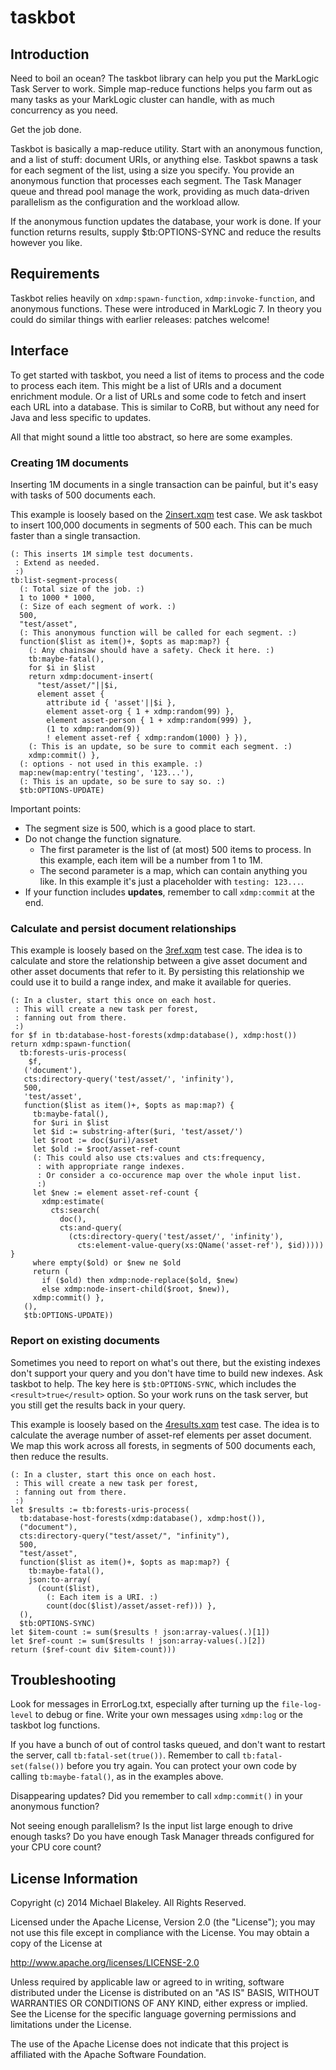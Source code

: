 # taskbot

## Introduction

Need to boil an ocean? The taskbot library can help you
put the MarkLogic Task Server to work. Simple map-reduce functions
helps you farm out as many tasks as your MarkLogic cluster
can handle, with as much concurrency as you need.

Get the job done.

Taskbot is basically a map-reduce utility.
Start with an anonymous function, and a list of stuff:
document URIs, or anything else. Taskbot spawns a task
for each segment of the list, using a size you specify.
You provide an anonymous function that processes each segment.
The Task Manager queue and thread pool manage the work,
providing as much data-driven parallelism
as the configuration and the workload allow.

If the anonymous function updates the database, your work is done.
If your function returns results, supply $tb:OPTIONS-SYNC
and reduce the results however you like.

## Requirements

Taskbot relies heavily on `xdmp:spawn-function`, `xdmp:invoke-function`,
and anonymous functions. These were introduced in MarkLogic 7.
In theory you could do similar things with earlier releases:
patches welcome!

## Interface

To get started with taskbot, you need a list of items to process
and the code to process each item. This might be a list of URIs
and a document enrichment module. Or a list of URLs and
some code to fetch and insert each URL into a database.
This is similar to CoRB, but without any need for Java
and less specific to updates.


All that might sound a little too abstract, so here are some examples.

### Creating 1M documents

Inserting 1M documents in a single transaction can be painful,
but it's easy with tasks of 500 documents each.

This example is loosely based on the
[2insert.xqm](https://github.com/mblakele/taskbot/blob/master/test/2insert.xqm)
test case. We ask taskbot to insert 100,000 documents
in segments of 500 each. This can be much faster than a single transaction.

    (: This inserts 1M simple test documents.
     : Extend as needed.
     :)
    tb:list-segment-process(
      (: Total size of the job. :)
      1 to 1000 * 1000,
      (: Size of each segment of work. :)
      500,
      "test/asset",
      (: This anonymous function will be called for each segment. :)
      function($list as item()+, $opts as map:map?) {
        (: Any chainsaw should have a safety. Check it here. :)
        tb:maybe-fatal(),
        for $i in $list
        return xdmp:document-insert(
          "test/asset/"||$i,
          element asset {
            attribute id { 'asset'||$i },
            element asset-org { 1 + xdmp:random(99) },
            element asset-person { 1 + xdmp:random(999) },
            (1 to xdmp:random(9))
            ! element asset-ref { xdmp:random(1000) } }),
        (: This is an update, so be sure to commit each segment. :)
        xdmp:commit() },
      (: options - not used in this example. :)
      map:new(map:entry('testing', '123...'),
      (: This is an update, so be sure to say so. :)
      $tb:OPTIONS-UPDATE)

Important points:

* The segment size is 500, which is a good place to start.
* Do not change the function signature.
    * The first parameter is the list of (at most) 500 items to process. In this example, each item will be a number from 1 to 1M.
    * The second parameter is a map, which can contain anything you like. In this example it's just a placeholder with `testing: 123...`.
* If your function includes **updates**, remember to call `xdmp:commit` at the end.

### Calculate and persist document relationships

This example is loosely based on the
[3ref.xqm](https://github.com/mblakele/taskbot/blob/master/test/3ref.xqm)
test case. The idea is to calculate and store the relationship
between a give asset document and other asset documents that refer to it.
By persisting this relationship we could use it to build a range index,
and make it available for queries.

    (: In a cluster, start this once on each host.
     : This will create a new task per forest,
     : fanning out from there.
     :)
    for $f in tb:database-host-forests(xdmp:database(), xdmp:host())
    return xdmp:spawn-function(
      tb:forests-uris-process(
        $f,
       ('document'),
       cts:directory-query('test/asset/', 'infinity'),
       500,
       'test/asset',
       function($list as item()+, $opts as map:map?) {
         tb:maybe-fatal(),
         for $uri in $list
         let $id := substring-after($uri, 'test/asset/')
         let $root := doc($uri)/asset
         let $old := $root/asset-ref-count
         (: This could also use cts:values and cts:frequency,
          : with appropriate range indexes.
          : Or consider a co-occurence map over the whole input list.
          :)
         let $new := element asset-ref-count {
           xdmp:estimate(
             cts:search(
               doc(),
               cts:and-query(
                 (cts:directory-query('test/asset/', 'infinity'),
                   cts:element-value-query(xs:QName('asset-ref'), $id))))) }
         where empty($old) or $new ne $old
         return (
           if ($old) then xdmp:node-replace($old, $new)
           else xdmp:node-insert-child($root, $new)),
         xdmp:commit() },
       (),
       $tb:OPTIONS-UPDATE))

### Report on existing documents

Sometimes you need to report on what's out there,
but the existing indexes don't support your query
and you don't have time to build new indexes.
Ask taskbot to help. The key here is `$tb:OPTIONS-SYNC`,
which includes the `<result>true</result>` option.
So your work runs on the task server,
but you still get the results back in your query.

This example is loosely based on the
[4results.xqm](https://github.com/mblakele/taskbot/blob/master/test/4results.xqm)
test case. The idea is to calculate the average number
of asset-ref elements per asset document.
We map this work across all forests, in segments of 500 documents each,
then reduce the results.

    (: In a cluster, start this once on each host.
     : This will create a new task per forest,
     : fanning out from there.
     :)
    let $results := tb:forests-uris-process(
      tb:database-host-forests(xdmp:database(), xdmp:host()),
      ("document"),
      cts:directory-query("test/asset/", "infinity"),
      500,
      "test/asset",
      function($list as item()+, $opts as map:map?) {
        tb:maybe-fatal(),
        json:to-array(
          (count($list),
            (: Each item is a URI. :)
            count(doc($list)/asset/asset-ref))) },
      (),
      $tb:OPTIONS-SYNC)
    let $item-count := sum($results ! json:array-values(.)[1])
    let $ref-count := sum($results ! json:array-values(.)[2])
    return ($ref-count div $item-count)))

## Troubleshooting

Look for messages in ErrorLog.txt, especially after turning up
the `file-log-level` to debug or fine. Write your own messages
using `xdmp:log` or the taskbot log functions.

If you have a bunch of out of control tasks queued,
and don't want to restart the server, call `tb:fatal-set(true())`.
Remember to call `tb:fatal-set(false())` before you try again.
You can protect your own code by calling `tb:maybe-fatal()`,
as in the examples above.

Disappearing updates? Did you remember to call `xdmp:commit()`
in your anonymous function?

Not seeing enough parallelism?
Is the input list large enough to drive enough tasks?
Do you have enough Task Manager threads configured for your CPU core count?

## License Information

Copyright (c) 2014 Michael Blakeley. All Rights Reserved.

Licensed under the Apache License, Version 2.0 (the "License");
you may not use this file except in compliance with the License.
You may obtain a copy of the License at

http://www.apache.org/licenses/LICENSE-2.0

Unless required by applicable law or agreed to in writing, software
distributed under the License is distributed on an "AS IS" BASIS,
WITHOUT WARRANTIES OR CONDITIONS OF ANY KIND, either express or implied.
See the License for the specific language governing permissions and
limitations under the License.

The use of the Apache License does not indicate that this project is
affiliated with the Apache Software Foundation.